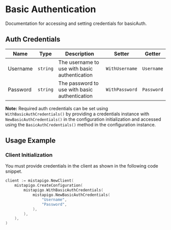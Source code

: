 
# Basic Authentication



Documentation for accessing and setting credentials for basicAuth.

## Auth Credentials

| Name | Type | Description | Setter | Getter |
|  --- | --- | --- | --- | --- |
| Username | `string` | The username to use with basic authentication | `WithUsername` | `Username` |
| Password | `string` | The password to use with basic authentication | `WithPassword` | `Password` |



**Note:** Required auth credentials can be set using `WithBasicAuthCredentials()` by providing a credentials instance with `NewBasicAuthCredentials()` in the configuration initialization and accessed using the `BasicAuthCredentials()` method in the configuration instance.

## Usage Example

### Client Initialization

You must provide credentials in the client as shown in the following code snippet.

```go
client := mistapigo.NewClient(
    mistapigo.CreateConfiguration(
        mistapigo.WithBasicAuthCredentials(
            mistapigo.NewBasicAuthCredentials(
                "Username",
                "Password",
            ),
        ),
    ),
)
```


